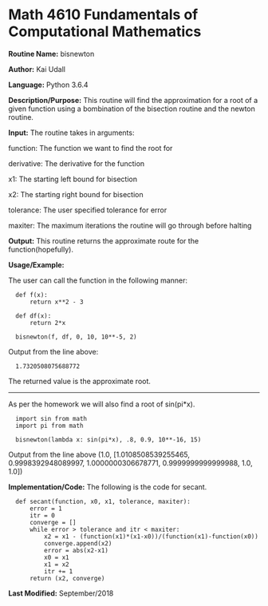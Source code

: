 # Math 4610 Fundamentals of Computational Mathematics

**Routine Name:**           bisnewton

**Author:** Kai Udall

**Language:** Python 3.6.4

**Description/Purpose:** This routine will find the approximation for a root of a given function using a bombination of the bisection routine and the newton routine.

**Input:** The routine takes in arguments:

function: The function we want to find the root for

derivative: The derivative for the function

x1: The starting left bound for bisection

x2: The starting right bound for bisection

tolerance: The user specified tolerance for error

maxiter: The maximum iterations the routine will go through before halting

**Output:** This routine returns the approximate route for the function(hopefully).

**Usage/Example:**

The user can call the function in the following manner:
      
      def f(x):
          return x**2 - 3
      
      def df(x):
          return 2*x
          
      bisnewton(f, df, 0, 10, 10**-5, 2)

Output from the line above:

      1.7320508075688772

The returned value is the approximate root.
***********
As per the homework we will also find a root of sin(pi*x). 

      import sin from math
      import pi from math
      
      bisnewton(lambda x: sin(pi*x), .8, 0.9, 10**-16, 15)

Output from the line above
      (1.0, [1.0108508539255465, 0.9998392948089997, 1.0000000306678771, 0.9999999999999988, 1.0, 1.0])

**Implementation/Code:** The following is the code for secant.
      
      def secant(function, x0, x1, tolerance, maxiter):
          error = 1
          itr = 0
          converge = []
          while error > tolerance and itr < maxiter:
              x2 = x1 - (function(x1)*(x1-x0))/(function(x1)-function(x0))
              converge.append(x2)
              error = abs(x2-x1)
              x0 = x1
              x1 = x2
              itr += 1
          return (x2, converge)
      


**Last Modified:** September/2018
